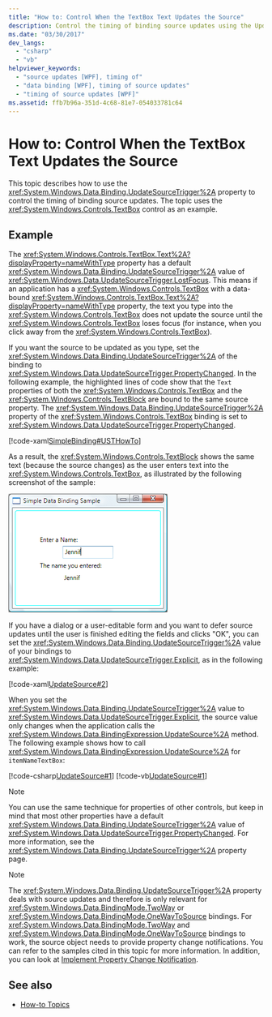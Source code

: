```yaml
---
title: "How to: Control When the TextBox Text Updates the Source"
description: Control the timing of binding source updates using the UpdateSourceTrigger property in Windows Presentation Foundation (WPF).
ms.date: "03/30/2017"
dev_langs:
  - "csharp"
  - "vb"
helpviewer_keywords:
  - "source updates [WPF], timing of"
  - "data binding [WPF], timing of source updates"
  - "timing of source updates [WPF]"
ms.assetid: ffb7b96a-351d-4c68-81e7-054033781c64
---
```

# How to: Control When the TextBox Text Updates the Source
This topic describes how to use the <xref:System.Windows.Data.Binding.UpdateSourceTrigger%2A> property to control the timing of binding source updates. The topic uses the <xref:System.Windows.Controls.TextBox> control as an example.

## Example
 The <xref:System.Windows.Controls.TextBox.Text%2A?displayProperty=nameWithType> property has a default <xref:System.Windows.Data.Binding.UpdateSourceTrigger%2A> value of <xref:System.Windows.Data.UpdateSourceTrigger.LostFocus>. This means if an application has a <xref:System.Windows.Controls.TextBox> with a data-bound <xref:System.Windows.Controls.TextBox.Text%2A?displayProperty=nameWithType> property, the text you type into the <xref:System.Windows.Controls.TextBox> does not update the source until the <xref:System.Windows.Controls.TextBox> loses focus (for instance, when you click away from the <xref:System.Windows.Controls.TextBox>).

 If you want the source to be updated as you type, set the <xref:System.Windows.Data.Binding.UpdateSourceTrigger%2A> of the binding to <xref:System.Windows.Data.UpdateSourceTrigger.PropertyChanged>. In the following example, the highlighted lines of code show that the `Text` properties of both the <xref:System.Windows.Controls.TextBox> and the <xref:System.Windows.Controls.TextBlock> are bound to the same source property. The <xref:System.Windows.Data.Binding.UpdateSourceTrigger%2A> property of the <xref:System.Windows.Controls.TextBox> binding is set to <xref:System.Windows.Data.UpdateSourceTrigger.PropertyChanged>.

 [!code-xaml[SimpleBinding#USTHowTo](~/samples/snippets/visualbasic/VS_Snippets_Wpf/SimpleBinding/VisualBasic/Page1.xaml?highlight=33-39,41-42)]

 As a result, the <xref:System.Windows.Controls.TextBlock> shows the same text (because the source changes) as the user enters text into the <xref:System.Windows.Controls.TextBox>, as illustrated by the following screenshot of the sample:

 ![Screenshot that shows simple data binding.](./media/how-to-control-when-the-textbox-text-updates-the-source/data-binding-simple-binding-sample.png)

 If you have a dialog or a user-editable form and you want to defer source updates until the user is finished editing the fields and clicks "OK", you can set the <xref:System.Windows.Data.Binding.UpdateSourceTrigger%2A> value of your bindings to <xref:System.Windows.Data.UpdateSourceTrigger.Explicit>, as in the following example:

 [!code-xaml[UpdateSource#2](~/samples/snippets/csharp/VS_Snippets_Wpf/UpdateSource/CSharp/Window1.xaml#2)]

 When you set the <xref:System.Windows.Data.Binding.UpdateSourceTrigger%2A> value to <xref:System.Windows.Data.UpdateSourceTrigger.Explicit>, the source value only changes when the application calls the <xref:System.Windows.Data.BindingExpression.UpdateSource%2A> method. The following example shows how to call <xref:System.Windows.Data.BindingExpression.UpdateSource%2A> for `itemNameTextBox`:

 [!code-csharp[UpdateSource#1](~/samples/snippets/csharp/VS_Snippets_Wpf/UpdateSource/CSharp/Window1.xaml.cs#1)]
 [!code-vb[UpdateSource#1](~/samples/snippets/visualbasic/VS_Snippets_Wpf/UpdateSource/VisualBasic/Window1.xaml.vb#1)]

> [!NOTE]
> You can use the same technique for properties of other controls, but keep in mind that most other properties have a default <xref:System.Windows.Data.Binding.UpdateSourceTrigger%2A> value of <xref:System.Windows.Data.UpdateSourceTrigger.PropertyChanged>. For more information, see the <xref:System.Windows.Data.Binding.UpdateSourceTrigger%2A> property page.

> [!NOTE]
> The <xref:System.Windows.Data.Binding.UpdateSourceTrigger%2A> property deals with source updates and therefore is only relevant for <xref:System.Windows.Data.BindingMode.TwoWay> or <xref:System.Windows.Data.BindingMode.OneWayToSource> bindings. For <xref:System.Windows.Data.BindingMode.TwoWay> and <xref:System.Windows.Data.BindingMode.OneWayToSource> bindings to work, the source object needs to provide property change notifications. You can refer to the samples cited in this topic for more information. In addition, you can look at [Implement Property Change Notification](how-to-implement-property-change-notification.md).

## See also

- [How-to Topics](data-binding-how-to-topics.md)
